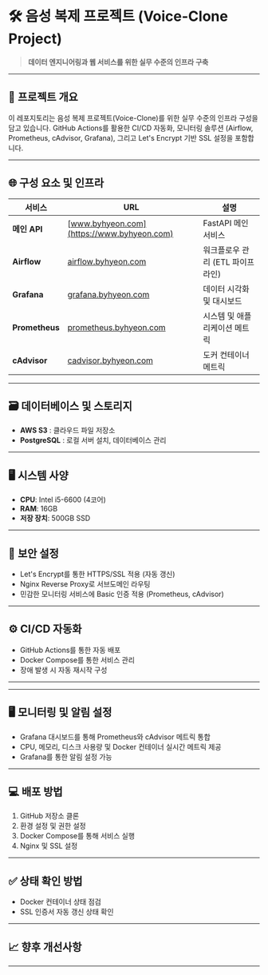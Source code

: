 # 🛠️ 음성 복제 프로젝트 (Voice-Clone Project)

> **데이터 엔지니어링과 웹 서비스를 위한 실무 수준의 인프라 구축**

---

## 🚀 프로젝트 개요

이 레포지토리는 음성 복제 프로젝트(Voice-Clone)를 위한 실무 수준의 인프라 구성을 담고 있습니다. GitHub Actions를 활용한 CI/CD 자동화, 모니터링 솔루션 (Airflow, Prometheus, cAdvisor, Grafana), 그리고 Let's Encrypt 기반 SSL 설정을 포함합니다.

---

## 🌐 구성 요소 및 인프라

| 서비스           | URL                                                 | 설명                          |
|----------------|-----------------------------------------------------|-------------------------------|
| **메인 API**     | [www.byhyeon.com](https://www.byhyeon.com)         | FastAPI 메인 서비스            |
| **Airflow**     | [airflow.byhyeon.com](https://airflow.byhyeon.com) | 워크플로우 관리 (ETL 파이프라인)  |
| **Grafana**     | [grafana.byhyeon.com](https://grafana.byhyeon.com) | 데이터 시각화 및 대시보드        |
| **Prometheus**  | [prometheus.byhyeon.com](https://prometheus.byhyeon.com) | 시스템 및 애플리케이션 메트릭    |
| **cAdvisor**    | [cadvisor.byhyeon.com](https://cadvisor.byhyeon.com) | 도커 컨테이너 메트릭           |

---

## 🗃️ 데이터베이스 및 스토리지

- **AWS S3** : 클라우드 파일 저장소
- **PostgreSQL** : 로컬 서버 설치, 데이터베이스 관리

---

## 🖥️ 시스템 사양

- **CPU**: Intel i5-6600 (4코어)
- **RAM**: 16GB
- **저장 장치**: 500GB SSD

---

## 🔐 보안 설정

- Let's Encrypt를 통한 HTTPS/SSL 적용 (자동 갱신)
- Nginx Reverse Proxy로 서브도메인 라우팅
- 민감한 모니터링 서비스에 Basic 인증 적용 (Prometheus, cAdvisor)

---

## ⚙️ CI/CD 자동화

- GitHub Actions를 통한 자동 배포
- Docker Compose를 통한 서비스 관리
- 장애 발생 시 자동 재시작 구성

---


---

## 🖥️ 모니터링 및 알림 설정

- Grafana 대시보드를 통해 Prometheus와 cAdvisor 메트릭 통합
- CPU, 메모리, 디스크 사용량 및 Docker 컨테이너 실시간 메트릭 제공
- Grafana를 통한 알림 설정 가능

---

## 💻 배포 방법

1. GitHub 저장소 클론
2. 환경 설정 및 권한 설정
3. Docker Compose를 통해 서비스 실행
4. Nginx 및 SSL 설정

---

## ✅ 상태 확인 방법

- Docker 컨테이너 상태 점검
- SSL 인증서 자동 갱신 상태 확인

---

## 📈 향후 개선사항


---